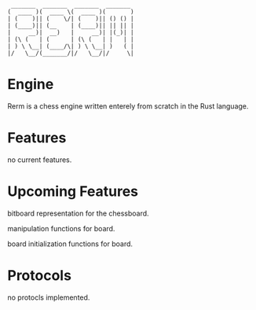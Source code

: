      _______  _______  _______  _______ 
    (  ____ )(  ____ \(  ____ )(       )
    | (    )|| (    \/| (    )|| () () |
    | (____)|| (__    | (____)|| || || |
    |     __)|  __)   |     __)| |(_)| |
    | (\ (   | (      | (\ (   | |   | |
    | ) \ \__| (____/\| ) \ \__| )   ( |
    |/   \__/(_______/|/   \__/|/     \|
                                        
# Engine
Rerm is a chess engine written enterely from scratch in the Rust language.

# Features
no current features.

# Upcoming Features
bitboard representation for the chessboard.

manipulation functions for board.

board initialization functions for board.

# Protocols
no protocls implemented.